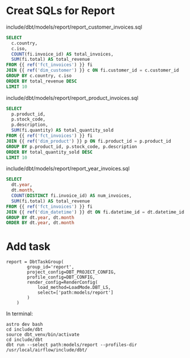 # Creat SQLs for Report
include/dbt/models/report/report_customer_invoices.sql
``` sql
SELECT
  c.country,
  c.iso,
  COUNT(fi.invoice_id) AS total_invoices,
  SUM(fi.total) AS total_revenue
FROM {{ ref('fct_invoices') }} fi
JOIN {{ ref('dim_customer') }} c ON fi.customer_id = c.customer_id
GROUP BY c.country, c.iso
ORDER BY total_revenue DESC
LIMIT 10
```

include/dbt/models/report/report_product_invoices.sql
```sql
SELECT
  p.product_id,
  p.stock_code,
  p.description,
  SUM(fi.quantity) AS total_quantity_sold
FROM {{ ref('fct_invoices') }} fi
JOIN {{ ref('dim_product') }} p ON fi.product_id = p.product_id
GROUP BY p.product_id, p.stock_code, p.description
ORDER BY total_quantity_sold DESC
LIMIT 10
```

include/dbt/models/report/report_year_invoices.sql
```sql
SELECT
  dt.year,
  dt.month,
  COUNT(DISTINCT fi.invoice_id) AS num_invoices,
  SUM(fi.total) AS total_revenue
FROM {{ ref('fct_invoices') }} fi
JOIN {{ ref('dim_datetime') }} dt ON fi.datetime_id = dt.datetime_id
GROUP BY dt.year, dt.month
ORDER BY dt.year, dt.month
```

# Add task
```
report = DbtTaskGroup(
        group_id='report',
        project_config=DBT_PROJECT_CONFIG,
        profile_config=DBT_CONFIG,
        render_config=RenderConfig(
            load_method=LoadMode.DBT_LS,
            select=['path:models/report']
        )
    )
```

In terminal:
```
astro dev bash
cd include/dbt
source dbt_venv/bin/activate
cd include/dbt 
dbt run --select path:models/report --profiles-dir /usr/local/airflow/include/dbt/
```



